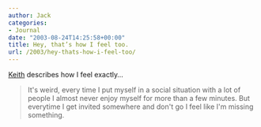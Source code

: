 ```yaml
---
author: Jack
categories:
- Journal
date: "2003-08-24T14:25:58+00:00"
title: Hey, that’s how I feel too.
url: /2003/hey-thats-how-i-feel-too/
---
```


[Keith][1] describes how I feel exactly&#8230;
  


> It's weird, every time I put myself in a social situation with a lot of people I almost never enjoy myself for more than a few minutes. But everytime I get invited somewhere and don't go I feel like I'm missing something.

 [1]: http://www.keithdevens.com/weblog/archive/2003/Aug/23/4207